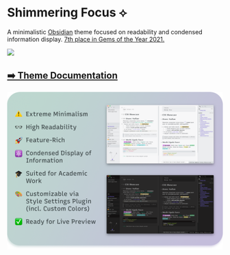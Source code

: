 # Shimmering Focus ⟡

A minimalistic [Obsidian](https://obsidian.md/) theme focused on readability and condensed information display. [7th place in Gems of the Year 2021.](https://obsidian.md/goty2021)

![](https://img.shields.io/badge/downloads-13239-6E4E9B?style=plastic)

## [➡️ Theme Documentation](https://chrisgrieser.github.io/shimmering-focus/)

![Promo Screenshot](docs/images/Promo%20Screenshot/promo-screenshot.png)
